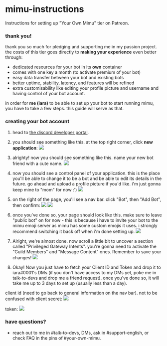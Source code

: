 # mimu-instructions
Instructions for setting up "Your Own Mimu" tier on Patreon.

### thank you!
thank you so much for pledging and supporting me in my passion project. the costs of this tier goes directly to **making your experience** even better through:
 - dedicated resources for your bot in its **own** container
 - comes with one key a month (to activate premium of your bot)
 - easy data transfer between your bot and existing bots
 - better uptime, stability, latency, and features will be refined
 - extra customisability like editing your profile picture and username and having control of your bot account.

in order for **me (iara)** to be able to set up your bot to start running mimu, you have to take a few steps. this guide will serve as that.

### creating your bot account
1. head to [the discord developer portal](https://canary.discord.com/developers/applications).

2. you should see something like this. at the top right corner, click **new application**:
![](https://i.imgur.com/O83ltrM.png)

3. alrighty! now you should see something like this. name your new bot friend with a cute name.
![](https://i.imgur.com/Fa6PeQD.png)

4. now you should see a control panel of your application. this is the place you'll be able to change it to be a bot and be able to edit its details in the future. go ahead and upload a profile picture if you'd like. i'm just gonna keep mine to "mom" for now :')
![](https://i.imgur.com/gaAzIa0.png)

5. on the right of the page, you'll see a nav bar. click "Bot", then "Add Bot", then confirm:
![](https://i.imgur.com/MkVZkjw.png)
![](https://i.imgur.com/qbFvUg8.png)

6. once you've done so, your page should look like this. make sure to leave "public bot" on for now - this is because i have to invite your bot to the mimu emoji server as mimu has some custom emojis it uses. i strongly recommend switching it back off when i'm done setting up.
![](https://i.imgur.com/Ea06mEO.png)

7. Alright, we're almost done. now scroll a little bit to uncover a section called "Privileged Gateway Intents". you're gonna need to activate the "Guild Members" and "Message Content" ones. Remember to save your changes!
![](https://i.imgur.com/vDWXQQZ.png)

8. Okay! Now you just have to fetch your Client ID and Token and drop it to iara#0001's DMs (if you don't have access to my DMs yet, poke me in talk-to-devs and drop me a friend request). once you've done so, it will take me up to 3 days to set up (usually less than a day).

client id (need to go back to general information on the nav bar). not to be confused with client secret:
![](https://i.imgur.com/r49N3yo.png)

token:
![](https://i.imgur.com/ln5VqHm.png)

### have questions?
- reach out to me in #talk-to-devs, DMs, ask in #support-english, or check FAQ in the pins of #your-own-mimu.

